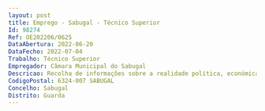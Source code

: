 ```yaml
--- 
layout: post
title: Emprego - Sabugal - Técnico Superior
Id: 98274
Ref: OE202206/0625
DataAbertura: 2022-06-20
DataFecho: 2022-07-04
Trabalho: Técnico Superior
Empregador: Câmara Municipal do Sabugal
Descricao: Recolha de informações sobre a realidade política, económica e cultural dos diferentes países e regiões com os quais o município mantém relações e atualização das mesmas  Estudo, elaboração de pareceres e apresentação de propostas de atuação sobre todo o tipo de assuntos relativos a esses países ou regiões  Acompanhamento dos processos relativos à participação do município em organismos e reuniões internacionais de natureza política, económica e cultural  Acompanhamento do funcionamento de outras organizações a que o município não pertença mas cuja atividade tenha interesse
CodigoPostal: 6324-007 SABUGAL
Concelho: Sabugal
Distrito: Guarda
--- 
```

